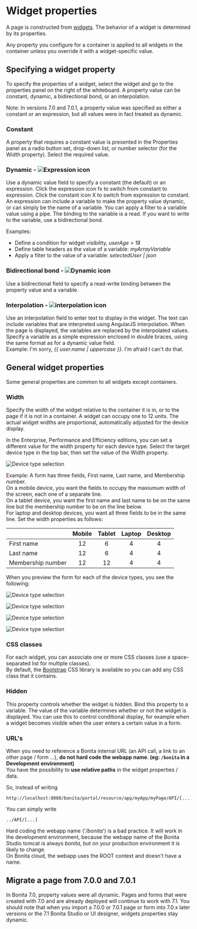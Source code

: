 
# Widget properties

A page is constructed from [widgets](widgets.md). The behavior of a widget is determined by its properties.

Any property you configure for a container is applied to all widgets in the container unless you override it with a widget-specific value.

## Specifying a widget property

To specify the properties of a widget, select the widget and go to the properties panel on the right of the whiteboard. A property value can be constant, dynamic, a bidirectional bond, or an interpolation.

Note: In versions 7.0 and 7.0.1, a property value was specified as either a constant or an expression, but all values were in fact treated as dynamic. 

### Constant

A property that requires a constant value is presented in the Properties panel as a radio button set, drop-down list, or number selector (for the Width property). Select the required value.

### Dynamic - ![Expression icon](images/images-6_0/UID-property-bond-expression.svg)

Use a dynamic value field to specify a constant (the default) or an expression. Click the expression icon fx to switch from constant to expression. Click the constant icon X to switch from expression to constant. An expression can include a variable to make the property value dynamic, or can simply be the name of a variable. You can apply a filter to a variable value using a pipe. The binding to the
variable is a read. If you want to write to the variable, use a bidirectional bond. 

Examples:

* Define a condition for widget visibility, _userAge \> 18_
* Define table headers as the value of a variable: _myArrayVariable_
* Apply a filter to the value of a variable: _selectedUser | json_

### Bidirectional bond - ![Dynamic icon](images/images-6_0/UID-property-bond-chain.png)

Use a bidirectional field to specify a read-write binding between the property value and a variable.

### Interpolation - ![interpolation icon](images/images-6_0/UID-property-bond-interpolation.png)

Use an interpolation field to enter text to display in the widget. The text can include variables that are interpreted using AngularJS interpolation. When the page is displayed, the variables are replaced by the interpolated values. Specify a variable as a simple expression enclosed in double braces, using the same format as for a dynamic value field.  
Example: I'm sorry, _{{ user.name | uppercase }}_. I'm afraid I can't do that.

## General widget properties

Some general properties are common to all widgets except containers.

### Width

Specify the width of the widget relative to the container it is in, or to the page if it is not in a container. A widget can occupy one to 12 units. The actual widget widths are proportional, automatically adjusted for the device display.

In the Enterprise, Performance and Efficiency editions, you can set a different value for the width property for each device type. Select the target device type in the top bar, then set the value of the Width property.

![Device type selection](images/images-6_0/pb-resolution.png)

Example: A form has three fields, First name, Last name, and Membership number.   
On a mobile device, you want the fields to occupy the maxiumum width of the screen, each one of a separate line.   
On a tablet device, you want the first name and last name to be on the same line but the membership number to be on the line below.   
For laptop and desktop devices, you want all three fields to be in the same line. Set the width properties as follows:

| | Mobile  | Tablet  | Laptop  | Desktop  |
| --- | :----: | :----: | :-----: | :-----: |
| First name  | 12  | 6  | 4  | 4  |
| Last name  | 12  | 6  | 4  | 4  |
| Membership number  | 12  |12  | 4  | 4  |

When you preview the form for each of the device types, you see the following:

![Device type selection](images/images-6_0/mobile.png)

![Device type selection](images/images-6_0/tablet.png)

![Device type selection](images/images-6_0/laptop.png)

![Device type selection](images/images-6_0/desktop.png)

### CSS classes

For each widget, you can associate one or more CSS classes (use a space-separated list for multiple classes).   
By default, the [Bootstrap](http://getbootstrap.com/) CSS library is available so you can add any CSS class that it contains.

### Hidden

This property controls whether the widget is hidden. Bind this property to a variable. The value of the variable determines whether or not the widget is displayed. You can use this to control conditional display, for example when a widget becomes visible when the user enters a certain value in a form.

### URL's

When you need to reference a Bonita internal URL (an API call, a link to an other page / form ...), **do not hard code the webapp name. (eg: `/bonita` in a Development environment)**  
You have the possibility to **use relative paths** in the widget properties / data.  

So, instead of writing

```
http://localhost:8080/bonita/portal/resource/app/myApp/myPage/API/[...]
```  

You can simply write

```
../API/[...]
```  

Hard coding the webapp name ('_/bonita_') is a bad practice. It will work in the development environment, because the webapp name of the Bonita Studio tomcat is always _bonita_, but on your production environment it is likely to change.  
On Bonita cloud, the webapp uses the ROOT context and doesn't have a name.

## Migrate a page from 7.0.0 and 7.0.1

In Bonita 7.0, property values were all dynamic. Pages and forms that were created with 7.0 and are already deployed will continue to work with 7.1\. You should note that when you import a 7.0.0 or 7.0.1 page or form into 7.0.x later versions or the 7.1 Bonita Studio or UI designer, widgets properties stay dynamic.
